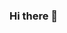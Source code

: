 ### Hi there 👋

<!--
**gn00758406/gn00758406** is a ✨ _special_ ✨ repository because its `README.md` (this file) appears on your GitHub profile.

Here are some ideas to get you started:

I'm Leo, a graduate student previously focused on Natural Language Processing(Deep learning).
Now looking for Sofware Engineer & Fireware Engineer position.
- 🌱 I’m currently learning ...
- 👯 I’m looking to collaborate on ...
- 🤔 I’m looking for help with ...
- 💬 Ask me about ...
- 📫 How to reach me: ...
- 😄 Pronouns: ...
- ⚡ Fun fact: ...
-->
